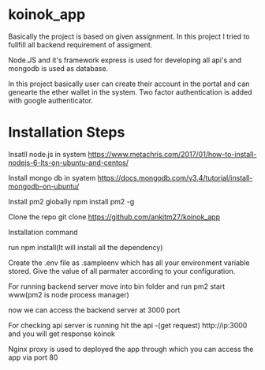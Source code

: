 # koinok_app

Basically the project is based on given assignment. In this project I tried to fullfill all backend requirement of assigment.

Node.JS and it's framework express is used for developing all api's and mongodb is used as database.

In this project basically user can create their account in the portal and can genearte the ether wallet in the system. 
Two factor authentication is added with google authenticator. 

# Installation Steps
Insatll node.js in system 
https://www.metachris.com/2017/01/how-to-install-nodejs-6-lts-on-ubuntu-and-centos/

Install mongo db in syatem
https://docs.mongodb.com/v3.4/tutorial/install-mongodb-on-ubuntu/

Install pm2 globally 
npm install pm2 -g

Clone the repo 
git clone https://github.com/ankitm27/koinok_app


Installation command

run npm install(It will install all the dependency) 

Create the .env file as .sampleenv which has all your environment variable stored. Give the value of all parmater 
according to your configuration.      

For running backend server move into bin folder and run pm2 start www(pm2 is node process manager)

now we can access the backend server at 3000 port

For checking api server is running hit the api -(get request) http://ip:3000 and you will get response koinok

Nginx proxy is used to deployed the app through which you can access the app via port 80





